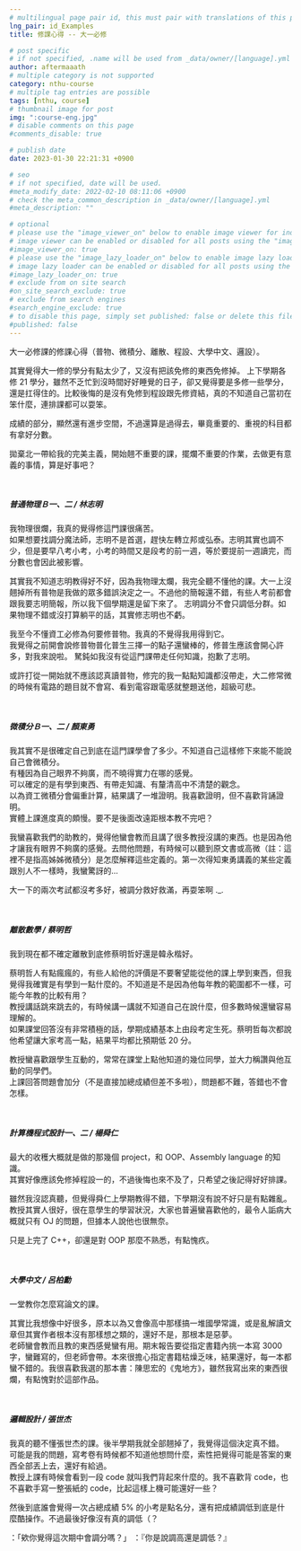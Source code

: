 ```yaml
---
# multilingual page pair id, this must pair with translations of this page. (This name must be unique)
lng_pair: id_Examples
title: 修課心得 -- 大一必修

# post specific
# if not specified, .name will be used from _data/owner/[language].yml
author: aftermaaath
# multiple category is not supported
category: nthu-course 
# multiple tag entries are possible
tags: [nthu, course]
# thumbnail image for post
img: ":course-eng.jpg"
# disable comments on this page
#comments_disable: true

# publish date
date: 2023-01-30 22:21:31 +0900

# seo
# if not specified, date will be used.
#meta_modify_date: 2022-02-10 08:11:06 +0900
# check the meta_common_description in _data/owner/[language].yml
#meta_description: ""

# optional
# please use the "image_viewer_on" below to enable image viewer for individual pages or posts (_posts/ or [language]/_posts folders).
# image viewer can be enabled or disabled for all posts using the "image_viewer_posts: true" setting in _data/conf/main.yml.
#image_viewer_on: true
# please use the "image_lazy_loader_on" below to enable image lazy loader for individual pages or posts (_posts/ or [language]/_posts folders).
# image lazy loader can be enabled or disabled for all posts using the "image_lazy_loader_posts: true" setting in _data/conf/main.yml.
#image_lazy_loader_on: true
# exclude from on site search
#on_site_search_exclude: true
# exclude from search engines
#search_engine_exclude: true
# to disable this page, simply set published: false or delete this file
#published: false
---
```


<!-- outline-start -->

大一必修課的修課心得（普物、微積分、離散、程設、大學中文、邏設）。

<!-- outline-end -->

其實覺得大一修的學分有點太少了，又沒有把該免修的東西免修掉。
上下學期各修 21 學分，雖然不乏忙到沒時間好好睡覺的日子，卻又覺得要是多修一些學分，還是扛得住的。比較後悔的是沒有免修到程設跟先修資結，真的不知道自己當初在笨什麼，連排課都可以耍笨。

成績的部分，顯然還有進步空間，不過還算是過得去，畢竟重要的、重視的科目都有拿好分數。

拋棄北一帶給我的完美主義，開始翹不重要的課，擺爛不重要的作業，去做更有意義的事情，算是好事吧？

<br>

##### 普通物理Ｂ一、二 / 林志明
我物理很爛，我真的覺得修這門課很痛苦。<br>
如果想要找調分魔法師，志明不是首選，趕快左轉立邦或弘泰。志明其實也調不少，但是要早八考小考，小考的時間又是段考的前一週，等於要提前一週讀完，而分數也會因此被影響。

其實我不知道志明教得好不好，因為我物理太爛，我完全聽不懂他的課。大一上沒翹掉所有普物是我做的眾多錯誤決定之一。不過他的簡報還不錯，有些人考前都會跟我要志明簡報，所以我下個學期還是留下來了。
志明調分不會只調低分群。如果物理不錯或沒打算躺平的話，其實修志明也不虧。

我至今不懂資工必修為何要修普物。我真的不覺得我用得到它。<br>
我覺得之前開會說修普物普化普生三擇一的點子還蠻棒的，修普生應該會開心許多，對我來說啦。
駑鈍如我沒有從這門課帶走任何知識，抱歉了志明。

或許打從一開始就不應該認真讀普物，修完的我一點點知識都沒帶走，大二修常微的時候有電路的題目就不會寫、看到電容跟電感就整題送他，超級可悲。

<br>

##### 微積分Ｂ一、二 / 顏東勇
我其實不是很確定自己到底在這門課學會了多少。不知道自己這樣修下來能不能說自己會微積分。<br>
有種因為自己眼界不夠廣，而不曉得實力在哪的感覺。<br>
可以確定的是有學到東西、有帶走知識、有釐清高中不清楚的觀念。<br>
以為資工微積分會偏重計算，結果講了一堆證明。我喜歡證明，但不喜歡背誦證明。<br>
實體上課進度真的頗慢。要不是後面改遠距根本教不完吧？

我蠻喜歡我們的助教的，覺得他蠻會教而且講了很多教授沒講的東西。也是因為他才讓我有眼界不夠廣的感覺。去問他問題，有時候可以聽到原文書或高微（註：這裡不是指高姊姊微積分）是怎麼解釋這些定義的。第一次得知東勇講義的某些定義跟別人不一樣時，我蠻驚訝的...

大一下的兩次考試都沒考多好，被調分救好救滿，再耍笨啊 .\_.

<br>

##### 離散數學 / 蔡明哲
我到現在都不確定離散到底修蔡明哲好還是韓永楷好。

蔡明哲人有點瘋瘋的，有些人給他的評價是不要奢望能從他的課上學到東西，但我覺得我確實是有學到一點什麼的。不知道是不是因為他每年教的範圍都不一樣，可能今年教的比較有用？<br>
教授講話跳來跳去的，有時候講一講就不知道自己在說什麼，但多數時候還蠻容易理解的。<br>
如果課堂回答沒有非常積極的話，學期成績基本上由段考定生死。蔡明哲每次都說他希望讓大家考高一點，結果平均都比預期低 20 分。

教授蠻喜歡跟學生互動的，常常在課堂上點他知道的幾位同學，並大力稱讚與他互動的同學們。<br>
上課回答問題會加分（不是直接加總成績但差不多啦），問題都不難，答錯也不會怎樣。

<br>

##### 計算機程式設計一、二 / 楊舜仁
最大的收穫大概就是做的那幾個 project，和 OOP、Assembly language 的知識。<br>
其實好像應該免修掉程設一的，不過後悔也來不及了，只希望之後記得好好排課。

雖然我沒認真聽，但覺得舜仁上學期教得不錯，下學期沒有說不好只是有點雜亂。教授其實人很好，很在意學生的學習狀況，大家也普遍蠻喜歡他的，最令人詬病大概就只有 OJ 的問題，但據本人說他也很無奈。

只是上完了 C++，卻還是對 OOP 那麼不熟悉，有點愧疚。

<br>

##### 大學中文 / 呂柏勳
一堂教你怎麼寫論文的課。

其實比我想像中好很多，原本以為又會像高中那樣搞一堆國學常識，或是亂解讀文章但其實作者根本沒有那樣想之類的，還好不是，那根本是惡夢。<br>
老師蠻會教而且教的東西感覺蠻有用。期末報告要從指定書籍內挑一本寫 3000 字，蠻難寫的，但老師會帶。本來很擔心指定書籍枯燥乏味，結果還好，每一本都蠻不錯的。我很喜歡我選的那本書：陳思宏的《鬼地方》，雖然我寫出來的東西很爛，有點愧對於這部作品。

<br>

##### 邏輯設計 / 張世杰
我真的聽不懂張世杰的課。後半學期我就全部翹掉了，我覺得這個決定真不錯。<br>
可能是我的問題，寫考卷有時候都不知道他想問什麼，索性把覺得可能是答案的東西全部丟上去，還好有給過。<br>
教授上課有時候會看到一段 code 就叫我們背起來什麼的。我不喜歡背 code，也不喜歡手寫一整張紙的 code，比起這樣上機可能還好一些？<br>

然後到底誰會覺得一次占總成績 5% 的小考是點名分，還有把成績調低到底是什麼酷操作。不過最後好像沒有真的調低（？

：「欸你覺得這次期中會調分嗎？」
：『你是說調高還是調低？』

